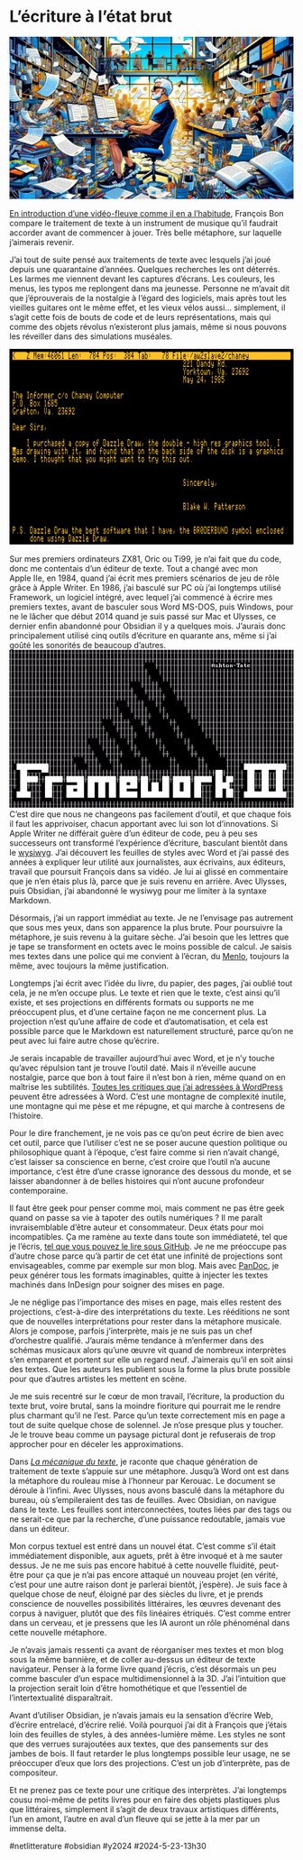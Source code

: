 # L’écriture à l’état brut

![Texte brut](_i/brutext.webp)

[En introduction d’une vidéo-fleuve comme il en a l’habitude](https://www.youtube.com/watch?v=kDkrPx_GeIU&t=1002s&ab_channel=fran%C3%A7oisbon%7Clescarnets), François Bon compare le traitement de texte à un instrument de musique qu’il faudrait accorder avant de commencer à jouer. Très belle métaphore, sur laquelle j’aimerais revenir.

J’ai tout de suite pensé aux traitements de texte avec lesquels j’ai joué depuis une quarantaine d’années. Quelques recherches les ont déterrés. Les larmes me viennent devant les captures d’écrans. Les couleurs, les menus, les typos me replongent dans ma jeunesse. Personne ne m’avait dit que j’éprouverais de la nostalgie à l’égard des logiciels, mais après tout les vieilles guitares ont le même effet, et les vieux vélos aussi… simplement, il s’agit cette fois de bouts de code et de leurs représentations, mais qui comme des objets révolus n’existeront plus jamais, même si nous pouvons les réveiller dans des simulations muséales.

![Apple Writer II](_i/apllewriter.png)

Sur mes premiers ordinateurs ZX81, Oric ou Ti99, je n’ai fait que du code, donc me contentais d’un éditeur de texte. Tout a changé avec mon Apple IIe, en 1984, quand j’ai écrit mes premiers scénarios de jeu de rôle grâce à Apple Writer. En 1986, j’ai basculé sur PC où j’ai longtemps utilisé Framework, un logiciel intégré, avec lequel j’ai commencé à écrire mes premiers textes, avant de basculer sous Word MS-DOS, puis Windows, pour ne le lâcher que début 2014 quand je suis passé sur Mac et Ulysses, ce dernier enfin abandonné pour Obsidian il y a quelques mois. J’aurais donc principalement utilisé cinq outils d’écriture en quarante ans, même si j’ai goûté les sonorités de beaucoup d’autres.
![Framework](_i/frameWork.png)
C’est dire que nous ne changeons pas facilement d’outil, et que chaque fois il faut les apprivoiser, chacun apportant avec lui son lot d’innovations. Si Apple Writer ne différait guère d’un éditeur de code, peu à peu ses successeurs ont transformé l’expérience d’écriture, basculant bientôt dans le [wysiwyg](https://fr.wikipedia.org/wiki/What_you_see_is_what_you_get). J’ai découvert les feuilles de styles avec Word et j’ai passé des années à expliquer leur utilité aux journalistes, aux écrivains, aux éditeurs, travail que poursuit François dans sa vidéo. Je lui ai glissé en commentaire que je n’en étais plus là, parce que je suis revenu en arrière. Avec Ulysses, puis Obsidian, j’ai abandonné le wysiwyg pour me limiter à la syntaxe Markdown.

Désormais, j’ai un rapport immédiat au texte. Je ne l’envisage pas autrement que sous mes yeux, dans son apparence la plus brute. Pour poursuivre la métaphore, je suis revenu à la guitare sèche. J’ai besoin que les lettres que je tape se transforment en octets avec le moins possible de calcul. Je saisis mes textes dans une police qui me convient à l’écran, du [Menlo](https://en.wikipedia.org/wiki/Menlo_(typeface)), toujours la même, avec toujours la même justification.

Longtemps j’ai écrit avec l’idée du livre, du papier, des pages, j’ai oublié tout cela, je ne m’en occupe plus. Le texte et rien que le texte, c’est ainsi qu’il existe, et ses projections en différents formats ou supports ne me préoccupent plus, et d’une certaine façon ne me concernent plus. La projection n’est qu’une affaire de code et d’automatisation, et cela est possible parce que le Markdown est naturellement structuré, parce qu’on ne peut avec lui faire autre chose qu’écrire.

Je serais incapable de travailler aujourd’hui avec Word, et je n’y touche qu’avec répulsion tant je trouve l’outil daté. Mais il n’éveille aucune nostalgie, parce que bon à tout faire il n’est bon à rien, même quand on en maîtrise les subtilités. [Toutes les critiques que j’ai adressées à WordPress](https://tcrouzet.com/2024/04/30/no-more_wordpress/) peuvent être adressées à Word. C’est une montagne de complexité inutile, une montagne qui me pèse et me répugne, et qui marche à contresens de l’histoire.

Pour le dire franchement, je ne vois pas ce qu’on peut écrire de bien avec cet outil, parce que l’utiliser c’est ne se poser aucune question politique ou philosophique quant à l’époque, c’est faire comme si rien n’avait changé, c’est laisser sa conscience en berne, c’est croire que l’outil n’a aucune importance, c’est être d’une crasse ignorance des dessous du monde, et se laisser abandonner à de belles histoires qui n’ont aucune profondeur contemporaine.

Il faut être geek pour penser comme moi, mais comment ne pas être geek quand on passe sa vie à tapoter des outils numériques ? Il me paraît invraisemblable d’être auteur et consommateur. Deux états pour moi incompatibles. Ça me ramène au texte dans toute son immédiateté, tel que je l’écris, [tel que vous pouvez le lire sous GitHub](https://github.com/tcrouzet/md). Je ne me préoccupe pas d’autre chose parce qu’à partir de cet état une infinité de projections sont envisageables, comme par exemple sur mon blog. Mais avec [PanDoc](https://pandoc.org/), je peux générer tous les formats imaginables, quitte à injecter les textes machinés dans InDesign pour soigner des mises en page.

Je ne néglige pas l’importance des mises en page, mais elles restent des projections, c’est-à-dire des interprétations du texte. Les rééditions ne sont que de nouvelles interprétations pour rester dans la métaphore musicale. Alors je compose, parfois j’interprète, mais je ne suis pas un chef d’orchestre qualifié. J’aurais même tendance à m’enfermer dans des schémas musicaux alors qu’une œuvre vit quand de nombreux interprètes s’en emparent et portent sur elle un regard neuf. J’aimerais qu’il en soit ainsi des textes. Que les auteurs les publient sous la forme la plus brute possible pour que d’autres artistes les mettent en scène.

Je me suis recentré sur le cœur de mon travail, l’écriture, la production du texte brut, voire brutal, sans la moindre fioriture qui pourrait me le rendre plus charmant qu’il ne l’est. Parce qu’un texte correctement mis en page a tout de suite quelque chose de solennel. Je n’ose presque plus y toucher. Je le trouve beau comme un paysage pictural dont je refuserais de trop approcher pour en déceler les approximations.

Dans [*La mécanique du texte*](../../books/la-mecanique-du-texte.md), je raconte que chaque génération de traitement de texte s’appuie sur une métaphore. Jusqu’à Word ont est dans la métaphore du rouleau mise à l’honneur par Kerouac. Le document se déroule à l’infini. Avec Ulysses, nous avons basculé dans la métaphore du bureau, où s’empileraient des tas de feuilles. Avec Obsidian, on navigue dans le texte. Les feuilles sont interconnectées, toutes liées par des tags ou ne serait-ce que par la recherche, d’une puissance redoutable, jamais vue dans un éditeur.

Mon corpus textuel est entré dans un nouvel état. C’est comme s’il était immédiatement disponible, aux aguets, prêt à être invoqué et à me sauter dessus. Je ne me suis pas encore habitué à cette nouvelle fluidité, peut-être pour ça que je n’ai pas encore attaqué un nouveau projet (en vérité, c’est pour une autre raison dont je parlerai bientôt, j’espère). Je suis face à quelque chose de neuf, éloigné par des siècles du livre, et je prends conscience de nouvelles possibilités littéraires, les œuvres devenant des corpus à naviguer, plutôt que des fils linéaires étriqués. C’est comme entrer dans un cerveau, et je pressens que les IA auront un rôle phénoménal dans cette nouvelle métaphore.

Je n’avais jamais ressenti ça avant de réorganiser mes textes et mon blog sous la même bannière, et de coller au-dessus un éditeur de texte navigateur. Penser à la forme livre quand j’écris, c’est désormais un peu comme basculer d’un espace multidimensionnel à la 3D. J’ai l’intuition que la projection serait loin d’être homothétique et que l’essentiel de l’intertextualité disparaîtrait.

Avant d’utiliser Obsidian, je n’avais jamais eu la sensation d’écrire Web, d’écrire entrelacé, d’écrire relié. Voilà pourquoi j’ai dit à François que j’étais loin des feuilles de styles, à des années-lumière même. Les styles ne sont que des verrues surajoutées aux textes, que des pansements sur des jambes de bois. Il faut retarder le plus longtemps possible leur usage, ne se préoccuper d’eux que lors des projections. C’est un job d’interprète, pas de compositeur.

Et ne prenez pas ce texte pour une critique des interprètes. J’ai longtemps cousu moi-même de petits livres pour en faire des objets plastiques plus que littéraires, simplement il s’agit de deux travaux artistiques différents, l’un en amont, l’autre en aval d’un fleuve qui se jette à la mer par un immense delta.

#netlitterature #obsidian #y2024 #2024-5-23-13h30 

